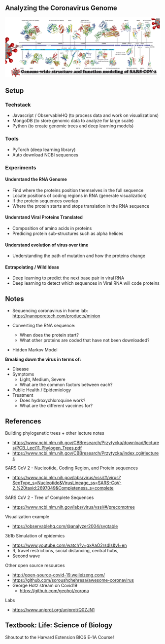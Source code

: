 ## Analyzing the Coronavirus Genome
**![Alt text](public/covidimg.png?raw=true "Title")**

## Setup


### Techstack
- Javascript / ObservableHQ (to process data and work on visualizations)
- MongoDB (to store genomic data to analyze for large scale)
- Python (to create genomic trees and deep learning models)
  
### Tools
- PyTorch (deep learning library)
- Auto download NCBI sequences

### Experiments


#### Understand the RNA Genome
- Find where the proteins position themselves in the full sequence
- Locate positions of coding regions in RNA (generate visualization)
- If the protein sequences overlap
- Where the protein starts and stops translation in the RNA sequence

#### Understand Viral Proteins Translated
- Composition of amino acids in proteins
- Predicing protein sub-structures such as alpha helices

#### Understand evolution of virus over time
- Understanding the path of mutation and how the proteins change

#### Extrapolating / Wild Ideas
- Deep learning to predict the next base pair in viral RNA
- Deep learning to detect which sequences in Viral RNA will code proteins

## Notes
- Sequencing coronavirus in home lab: https://nanoporetech.com/products/minion
- Converting the RNA sequence: 
  - When does the protein start?
  - What other proteins are coded that have not been downloaded?

- Hidden Markov Model

**Breaking down the virus in terms of:**
- Disease
- Symptoms
  - Light, Medium, Severe
  - What are the common factors between each?
- Public Health / Epidemiology
- Treatment
    - Does hydroxychloroquine work?
    - What are the different vaccines for?



## References
Building phylogenetic trees + other lecture notes
- https://www.ncbi.nlm.nih.gov/CBBresearch/Przytycka/download/lectures/PCB_Lect11_Phylogen_Trees.pdf
- https://www.ncbi.nlm.nih.gov/CBBresearch/Przytycka/index.cgi#lectures

SARS CoV 2 - Nucleotide, Coding Region, and Protein sequences
- https://www.ncbi.nlm.nih.gov/labs/virus/vssi/#/virus?SeqType_s=Nucleotide&VirusLineage_ss=SARS-CoV-2,%20taxid:2697049&Completeness_s=complete

SARS CoV 2 - Tree of Complete Sequences
- https://www.ncbi.nlm.nih.gov/labs/virus/vssi/#/precomptree

Visualization example
- https://observablehq.com/@analyzer2004/svgtable


3b1b Simulation of epidemics
- https://www.youtube.com/watch?v=gxAaO2rsdIs&vl=en
- R, travel restrictions, social distancing, central hubs,
- Second wave

Other open source resources
- http://open-source-covid-19.weileizeng.com/
- https://github.com/soroushchehresa/awesome-coronavirus
- George Hotz stream on Covid19
  - https://github.com/geohot/corona

Labs
- https://www.uniprot.org/uniprot/Q0ZJN1

## Textbook: Life: Science of Biology

Shoutout to the Harvard Extension BIOS E-1A Course!
